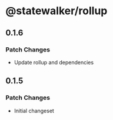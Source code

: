 # @statewalker/rollup

## 0.1.6

### Patch Changes

- Update rollup and dependencies

## 0.1.5

### Patch Changes

- Initial changeset
